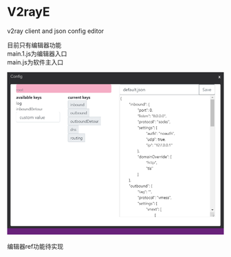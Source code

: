 # V2rayE
v2ray client and json config editor

目前只有编辑器功能  
main.1.js为编辑器入口  
main.js为软件主入口  

![](https://github.com/Evi1/V2rayE/blob/master/img/editor1.PNG)  

编辑器ref功能待实现
